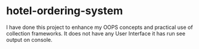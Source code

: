 # hotel-ordering-system
I have done this project to enhance my OOPS concepts and practical use of collection frameworks. It does not have any User Interface it has run see output on console.
